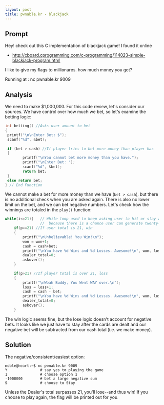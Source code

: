 ```yaml
---
layout: post
title: pwnable.kr - blackjack
---
```


## Prompt
Hey! check out this C implementation of blackjack game!
I found it online
* http://cboard.cprogramming.com/c-programming/114023-simple-blackjack-program.html

I like to give my flags to millionares.
how much money you got?


Running at : nc pwnable.kr 9009
## Analysis
We need to make $1,000,000. For this code review, let's consider our sources. We have control over how much we bet, so let's examine the betting logic:
```c
int betting() //Asks user amount to bet
{
 printf("\n\nEnter Bet: $");
 scanf("%d", &bet);
 
 if (bet > cash) //If player tries to bet more money than player has
 {
        printf("\nYou cannot bet more money than you have.");
        printf("\nEnter Bet: ");
        scanf("%d", &bet);
        return bet;
 }
 else return bet;
} // End Function
```
We cannot make a bet for more money than we have (`bet > cash`), but there is no additional check when you are asked again. There is also no lower limit on the bet, and we can bet negative numbers. Let's check how the winnings are totaled in the `play()` function:
```c
while(i<=21){	// While loop used to keep asking user to hit or stay at most twenty-one times
				//  because there is a chance user can generate twenty-one consecutive 1's
	if(p==21) //If user total is 21, win
	{
		printf("\nUnbelievable! You Win!\n");
		won = won+1;
		cash = cash+bet;
		printf("\nYou have %d Wins and %d Losses. Awesome!\n", won, loss);
		dealer_total=0;
		askover();
	}
      
	if(p>21) //If player total is over 21, loss
	{
		printf("\nWoah Buddy, You Went WAY over.\n");
		loss = loss+1;
		cash = cash - bet;
		printf("\nYou have %d Wins and %d Losses. Awesome!\n", won, loss);
		dealer_total=0;
		askover();
	}
```
The win logic seems fine, but the lose logic doesn't account for negative bets. It looks like we just have to stay after the cards are dealt and our negative bet will be subtracted from our cash total (i.e. we make money).

## Solution
The negative/consistent/easiest option:
```
noble@heart:~$ nc pwnable.kr 9009
Y               # say yes to playing the game
1               # choose option 1 
-1000000        # bet a large negative sum
S               # choose to Stay
```
Unless the Dealer's total surpasses 21, you'll lose--and thus win! If you choose to play again, the flag will be printed out for you.
